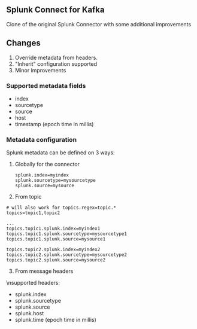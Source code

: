 ## Splunk Connect for Kafka

Clone of the original Splunk Connector with some additional improvements



## Changes
1. Override metadata from headers. 
2. "Inherit" configuration supported
3. Minor improvements


### Supported metadata fields 
* index
* sourcetype
* source
* host
* timestamp (epoch time in millis)

### Metadata configuration 
Splunk metadata can be defined  on 3 ways:
1. Globally for the connector 

    ```
    splunk.index=myindex
    splunk.sourcetype=mysourcetype
    splunk.source=mysource    
    ```
2.  From topic 
  
 ```
# will also work for topics.regex=topic.*
topics=topic1,topic2

...
topics.topic1.splunk.index=myindex1
topics.topic1.splunk.sourcetype=mysourcetype1
topics.topic1.splunk.source=mysource1

topics.topic2.splunk.index=myindex2
topics.topic2.splunk.sourcetype=mysourcetype2
topics.topic2.splunk.source=mysource2
 ```
 3. From message headers
 
\nsupported headers:
* splunk.index
* splunk.sourcetype
* splunk.source
* splunk.host
* splunk.time (epoch time in millis)
